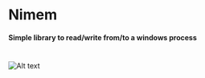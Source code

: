 # Nimem
#### Simple library to read/write from/to a windows process

# 
![Alt text](https://s7.gifyu.com/images/tkwnvblAXx.gif)